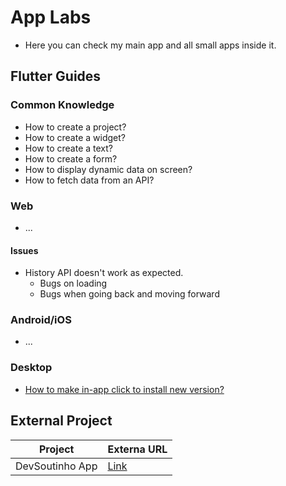 # App Labs

- Here you can check my main app and all small apps inside it.

## Flutter Guides

### Common Knowledge
- How to create a project?
- How to create a widget?
- How to create a text?
- How to create a form?
- How to display dynamic data on screen?
- How to fetch data from an API?

### Web
- ...

#### Issues
- History API doesn't work as expected.
    - Bugs on loading
    - Bugs when going back and moving forward

### Android/iOS
- ...
### Desktop
- [How to make in-app click to install new version?](https://towardsdev.com/in-app-update-in-flutter-desktop-using-github-4b9c6a281510)


## External Project

| Project | Externa URL |
| --- | --- |
| DevSoutinho App | [Link](https://app.mariosouto.com/#/) |